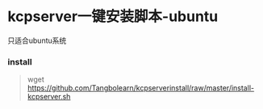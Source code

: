 # kcpserver一键安装脚本-ubuntu
只适合ubuntu系统
### install
> wget https://github.com/Tangbolearn/kcpserverinstall/raw/master/install-kcpserver.sh
